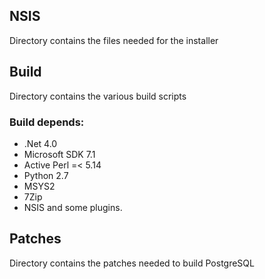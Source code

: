 ## NSIS

Directory contains the files needed for the installer 

## Build

Directory contains the various build scripts

### Build depends:
* .Net 4.0
* Microsoft SDK 7.1
* Active Perl =< 5.14
* Python 2.7
* MSYS2
* 7Zip
* NSIS and some plugins.

## Patches

Directory contains the patches needed to build PostgreSQL
